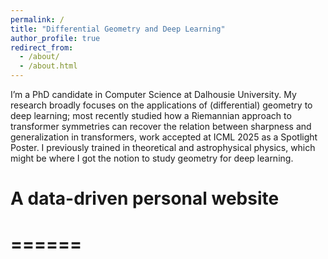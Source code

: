 ```yaml
---
permalink: /
title: "Differential Geometry and Deep Learning"
author_profile: true
redirect_from: 
  - /about/
  - /about.html
---
```


I’m a PhD candidate in Computer Science at Dalhousie University. My research broadly focuses on the applications of (differential) geometry to deep learning; most recently studied how a Riemannian approach to transformer symmetries can recover the relation between sharpness and generalization in transformers, work accepted at ICML 2025  as a Spotlight Poster. I previously trained in theoretical and astrophysical physics, which might be where I got the notion to study geometry for deep learning.


# A data-driven personal website
# ======
